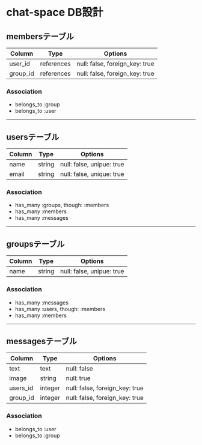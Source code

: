 
# chat-space DB設計

## membersテーブル
|Column|Type|Options|
|------|----|-------|
|user_id|references|null: false, foreign_key: true|
|group_id|references|null: false, foreign_key: true|

### Association
- belongs_to :group
- belongs_to :user

---

## usersテーブル
|Column|Type|Options|
|------|----|-------|
|name|string|null: false, unipue: true|
|email|string|null: false, unique: true|


### Association
- has_many :groups, though: :members
- has_many :members
- has_many :messages

---

## groupsテーブル
|Column|Type|Options|
|------|----|-------|
|name|string|null: false, unipue: true|

### Association
- has_many :messages
- has_many :users, though: :members
- has_many :members

---

## messagesテーブル
|Column|Type|Options|
|------|----|-------|
|text|text|null: false|
|image|string|null: true|
|users_id|integer|null: false, foreign_key: true|
|group_id|integer|null: false, foreign_key: true|

### Association
- belongs_to :user
- belongs_to :group





